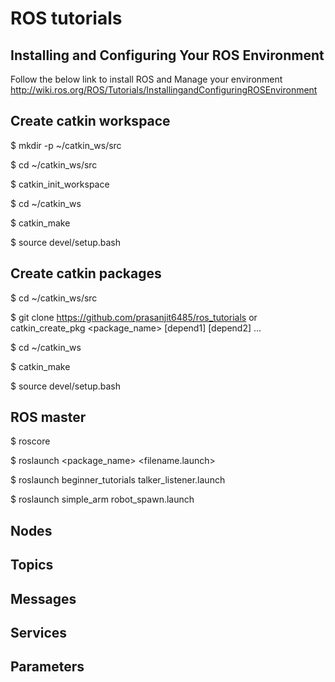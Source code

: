 # ROS tutorials

## Installing and Configuring Your ROS Environment

Follow the below link to install ROS and Manage your environment
http://wiki.ros.org/ROS/Tutorials/InstallingandConfiguringROSEnvironment

## Create catkin workspace

$ mkdir -p ~/catkin_ws/src

$ cd ~/catkin_ws/src

$ catkin_init_workspace

$ cd ~/catkin_ws

$ catkin_make

$ source devel/setup.bash

## Create catkin packages

$ cd ~/catkin_ws/src

$ git clone https://github.com/prasanjit6485/ros_tutorials or catkin_create_pkg <package_name> [depend1] [depend2] ...

$ cd ~/catkin_ws

$ catkin_make

$ source devel/setup.bash

## ROS master

$ roscore

$ roslaunch <package_name> <filename.launch>

$ roslaunch beginner_tutorials talker_listener.launch

$ roslaunch simple_arm robot_spawn.launch

## Nodes

## Topics

## Messages

## Services

## Parameters


